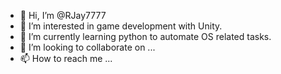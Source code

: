 - 👋 Hi, I’m @RJay7777
- 👀 I’m interested in game development with Unity.
- 🌱 I’m currently learning python to automate OS related tasks.
- 💞️ I’m looking to collaborate on ...
- 📫 How to reach me ...

<!---
RJay7777/RJay7777 is a ✨ special ✨ repository because its `README.md` (this file) appears on your GitHub profile.
You can click the Preview link to take a look at your changes.
--->

